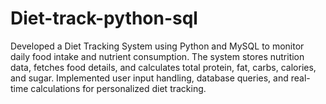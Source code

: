 # Diet-track-python-sql
Developed a Diet Tracking System using Python and MySQL to monitor daily food intake and nutrient consumption. The system stores nutrition data, fetches food details, and calculates total protein, fat, carbs, calories, and sugar. Implemented user input handling, database queries, and real-time calculations for personalized diet tracking.
